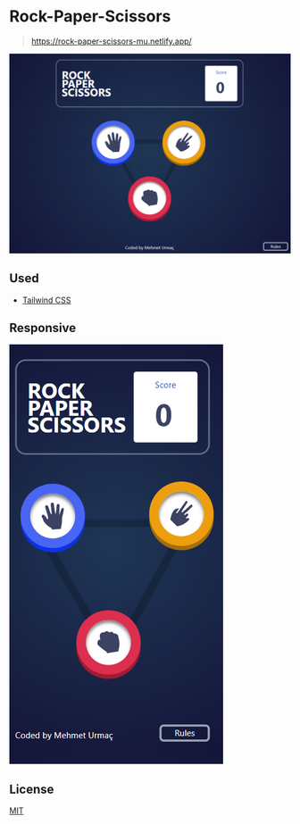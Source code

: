 # Rock-Paper-Scissors

> https://rock-paper-scissors-mu.netlify.app/

![rock-paper-scissors](/img/Full.png)

## Used

- [Tailwind CSS](https://tailwindcss.com/)

## Responsive

![rock-paper-scissors](/img/Mobile.png)

## License

[MIT](https://choosealicense.com/licenses/mit/)
